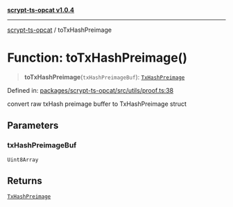 [**scrypt-ts-opcat v1.0.4**](../README.md)

***

[scrypt-ts-opcat](../README.md) / toTxHashPreimage

# Function: toTxHashPreimage()

> **toTxHashPreimage**(`txHashPreimageBuf`): [`TxHashPreimage`](../type-aliases/TxHashPreimage.md)

Defined in: [packages/scrypt-ts-opcat/src/utils/proof.ts:38](https://github.com/OPCAT-Labs/ts-tools/blob/528986f3e4ac436a160988491680cf191c0bf231/packages/scrypt-ts-opcat/src/utils/proof.ts#L38)

convert raw txHash preimage buffer to TxHashPreimage struct

## Parameters

### txHashPreimageBuf

`Uint8Array`

## Returns

[`TxHashPreimage`](../type-aliases/TxHashPreimage.md)
